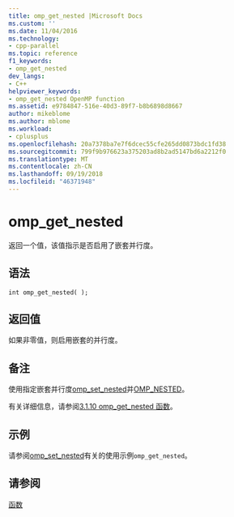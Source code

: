 ```yaml
---
title: omp_get_nested |Microsoft Docs
ms.custom: ''
ms.date: 11/04/2016
ms.technology:
- cpp-parallel
ms.topic: reference
f1_keywords:
- omp_get_nested
dev_langs:
- C++
helpviewer_keywords:
- omp_get_nested OpenMP function
ms.assetid: e9784847-516e-40d3-89f7-b8b6898d8667
author: mikeblome
ms.author: mblome
ms.workload:
- cplusplus
ms.openlocfilehash: 20a7378ba7e7f6dcec55cfe265dd0873bdc1fd38
ms.sourcegitcommit: 799f9b976623a375203ad8b2ad5147bd6a2212f0
ms.translationtype: MT
ms.contentlocale: zh-CN
ms.lasthandoff: 09/19/2018
ms.locfileid: "46371948"
---
```

# <a name="ompgetnested"></a>omp_get_nested

返回一个值，该值指示是否启用了嵌套并行度。

## <a name="syntax"></a>语法

```
int omp_get_nested( );
```

## <a name="return-value"></a>返回值

如果非零值，则启用嵌套的并行度。

## <a name="remarks"></a>备注

使用指定嵌套并行度[omp_set_nested](../../../parallel/openmp/reference/omp-set-nested.md)并[OMP_NESTED](../../../parallel/openmp/reference/omp-nested.md)。

有关详细信息，请参阅[3.1.10 omp_get_nested 函数](../../../parallel/openmp/3-1-10-omp-get-nested-function.md)。

## <a name="example"></a>示例

请参阅[omp_set_nested](../../../parallel/openmp/reference/omp-set-nested.md)有关的使用示例`omp_get_nested`。

## <a name="see-also"></a>请参阅

[函数](../../../parallel/openmp/reference/openmp-functions.md)
